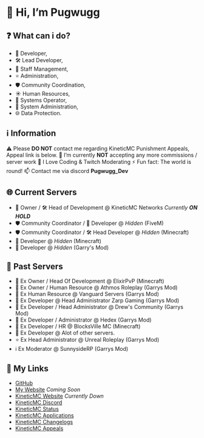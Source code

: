 # 👋 Hi, I’m Pugwugg

## ❓ What can i do?
- 🔧 Developer,
- 🛠️ Lead Developer,
- 💼 Staff Management,
- ⭐️ Administration,
- 🛡️ Community Coordination,
- ☀️ Human Resources,
- 🔧 Systems Operator,
- 🐧 System Administration,
- 🌐 Data Protection.

## **ℹ️ Information**
⚠️ Please **DO NOT** contact me regarding KineticMC Punishment Appeals, Appeal link is below.
🌱 I’m currently **NOT** accepting any more commissions / server work
👀 I Love Coding & Twitch Moderating
⚡ Fun fact: The world is round!
📫 Contact me via discord **Pugwugg_Dev**

## **🌐 Current Servers**
- 👑 Owner / 🛠️ Head of Development @ KineticMC Networks *Currently **ON HOLD***
- 🛡️ Community Coordinator / 🔧 Developer @ *Hidden* (FiveM)
- 🛡️ Community Coordinator / 🛠️ Head Developer @ *Hidden* (Minecraft)
- 🔧 Developer @ *Hidden* (Minecraft)
- 🔧 Developer @ *Hidden* (Garry's Mod)

## **🌟 Past Servers**
- 🔧 Ex Owner / Head Of Development @ ElixirPvP (Minecraft)
- 🔧 Ex Owner / Human Resource @ Athmos Roleplay (Garrys Mod)
- 🔧 Ex Human Resource @ Vanguard Servers (Garrys Mod)
- 🔧 Ex Developer @ Head Administrator Zarp Gaming (Garrys Mod)
- 🔧 Ex Developer / Head Administrator @ Drew's Community (Garrys Mod)
- 🔧 Ex Developer / Administrator @ Hedex (Garrys Mod)
- 🔧 Ex Developer / HR @ BlocksVille MC (Minecraft)
- 🔧 Ex Developer @ Alot of other servers.
- ⭐️ Ex Head Administrator @ Unreal Roleplay (Garrys Mod)
- ℹ️ Ex Moderator @ SunnysideRP (Garrys Mod)

## 🔗 My Links
- [GitHub](https://github.com/PugwuggDev)
- [My Website](https://pugwugg.dev/) *Coming Soon*
- [KineticMC Website](https://kineticmc.net) *Currently Down*
- [KineticMC Discord](https://discord.gg/kineticmc)
- [KineticMC Status](status.kineticmc.net)
- [KineticMC Applications](https://applications.kineticmc.net)
- [KineticMC Changelogs](https://changelog.kineticmc.net) 
- [KineticMC Appeals](https://appeal.kineticmc.net)
